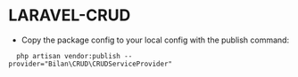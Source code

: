 # LARAVEL-CRUD

- Copy the package config to your local config with the publish command:
```
  php artisan vendor:publish --provider="Bilan\CRUD\CRUDServiceProvider"
```
